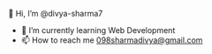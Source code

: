 👋 Hi, I’m @divya-sharma7
- 🌱 I’m currently learning Web Development
- 📫 How to reach me 098sharmadivya@gmail.com



<!---
divya-sharma7/divya-sharma7 is a ✨ special ✨ repository because its `README.md` (this file) appears on your GitHub profile.
You can click the Preview link to take a look at your changes.
--->
